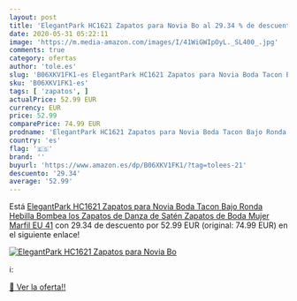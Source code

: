 ```yaml
---
layout: post
title: 'ElegantPark HC1621 Zapatos para Novia Bo al 29.34 % de descuento'
date: 2020-05-31 05:22:11
image: 'https://m.media-amazon.com/images/I/41WiGWIpOyL._SL400_.jpg'
comments: true
category: ofertas
author: 'tole.es'
slug: 'B06XKV1FK1-es ElegantPark HC1621 Zapatos para Novia Boda Tacon Bajo...'
sku: 'B06XKV1FK1-es'
tags: [ 'zapatos', ]
actualPrice: 52.99 EUR
currency: EUR
price: 52.99
comparePrice: 74.99 EUR
prodname: 'ElegantPark HC1621 Zapatos para Novia Boda Tacon Bajo Ronda Hebilla Bombea los Zapatos de Danza de Satén Zapatos de Boda Mujer Marfil EU 41'
country: 'es'
flag: '🇪🇸'
brand: ''
buyurl: 'https://www.amazon.es/dp/B06XKV1FK1/?tag=tolees-21'
descuento: '29.34'
average: '52.99'
---
```


Está [ElegantPark HC1621 Zapatos para Novia Boda Tacon Bajo Ronda Hebilla Bombea los Zapatos de Danza de Satén Zapatos de Boda Mujer Marfil EU 41](https://www.amazon.es/dp/B06XKV1FK1/?tag=tolees-21) con 29.34 de descuento por 52.99 EUR (original: 74.99 EUR) en el siguiente enlace!

[![ElegantPark HC1621 Zapatos para Novia Bo](https://m.media-amazon.com/images/I/41WiGWIpOyL._SL400_.jpg)](https://www.amazon.es/dp/B06XKV1FK1/?tag=tolees-21)

ℹ️:


[🛒 Ver la oferta!!](https://www.amazon.es/dp/B06XKV1FK1/?tag=tolees-21)
